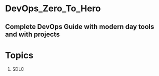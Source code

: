 # DevOps_Zero_To_Hero
## Complete DevOps Guide with modern day tools and with projects

# Topics
1. SDLC
